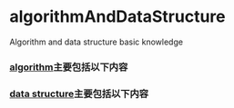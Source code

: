 # algorithmAndDataStructure
Algorithm and data structure basic knowledge  
### [algorithm](https://github.com/kakuchange/algorithmAndDataStructure/blob/master/algorithm.md)主要包括以下内容

### [data structure](https://github.com/kakuchange/algorithmAndDataStructure/blob/master/data%20structure.md)主要包括以下内容
